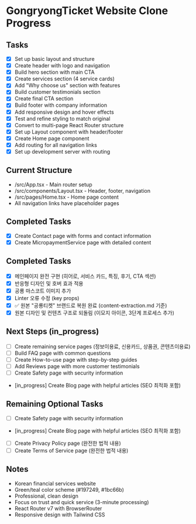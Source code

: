 # GongryongTicket Website Clone Progress

## Tasks
- [x] Set up basic layout and structure
- [x] Create header with logo and navigation
- [x] Build hero section with main CTA
- [x] Create services section (4 service cards)
- [x] Add "Why choose us" section with features
- [x] Build customer testimonials section
- [x] Create final CTA section
- [x] Build footer with company information
- [x] Add responsive design and hover effects
- [x] Test and refine styling to match original
- [x] Convert to multi-page React Router structure
- [x] Set up Layout component with header/footer
- [x] Create Home page component
- [x] Add routing for all navigation links
- [x] Set up development server with routing

## Current Structure
- /src/App.tsx - Main router setup
- /src/components/Layout.tsx - Header, footer, navigation
- /src/pages/Home.tsx - Home page content
- All navigation links have placeholder pages

## Completed Tasks
- [x] Create Contact page with forms and contact information
- [x] Create MicropaymentService page with detailed content

## Completed Tasks
- [x] 메인페이지 완전 구현 (히어로, 서비스 카드, 특징, 후기, CTA 섹션)
- [x] 반응형 디자인 및 호버 효과 적용
- [x] 공룡 마스코트 이미지 추가
- [x] Linter 오류 수정 (key props)
- [x] ✅ 원본 "공룡티켓" 브랜드로 복원 완료 (content-extraction.md 기준)
- [x] 원본 디자인 및 컨텐츠 구조로 되돌림 (이모지 아이콘, 3단계 프로세스 추가)

## Next Steps (in_progress)
- [ ] Create remaining service pages (정보이용료, 신용카드, 상품권, 콘텐츠이용료)
- [ ] Build FAQ page with common questions
- [ ] Create How-to-use page with step-by-step guides
- [ ] Add Reviews page with more customer testimonials
- [ ] Create Safety page with security information
- [in_progress] Create Blog page with helpful articles (SEO 최적화 포함)

## Remaining Optional Tasks
- [ ] Create Safety page with security information
- [in_progress] Create Blog page with helpful articles (SEO 최적화 포함)
- [ ] Create Privacy Policy page (완전한 법적 내용)
- [ ] Create Terms of Service page (완전한 법적 내용)

## Notes
- Korean financial services website
- Green/teal color scheme (#197249, #1bc66b)
- Professional, clean design
- Focus on trust and quick service (3-minute processing)
- React Router v7 with BrowserRouter
- Responsive design with Tailwind CSS
